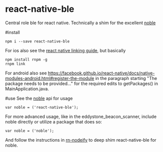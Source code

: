 # react-native-ble

Central role ble for react native. Technically a shim for the excellent [noble](https://github.com/sandeepmistry/noble/) 

#install
```
npm i --save react-native-ble
```
For ios also see the [react native linking guide](https://facebook.github.io/react-native/docs/linking-libraries-ios.html), but basically
```
npm install rnpm -g
rnpm link
```
For android also see https://facebook.github.io/react-native/docs/native-modules-android.html#register-the-module in the paragraph starting "The package needs to be provided..." for the required edits to getPackages() in MainApplication.java.

#use
See the [noble](https://github.com/sandeepmistry/noble/) api for usage
```
var noble = ('react-native-ble');
```

For more advanced usage, like in the eddystone_beacon_scanner, include noble directly or utilize a package that does so:
```
var noble = ('noble');
```
And follow the instructions in [rn-nodeify](https://github.com/mvayngrib/rn-nodeify) to deep shim react-native-ble for noble. 